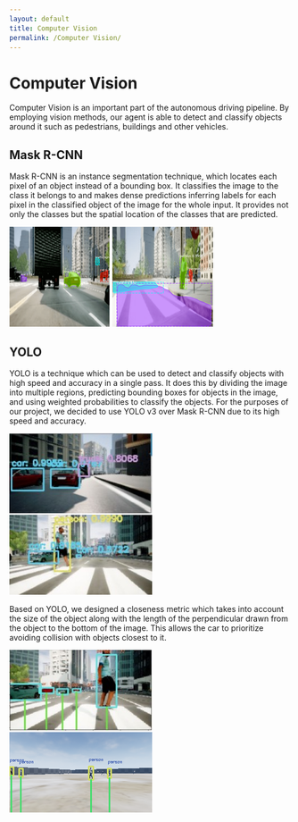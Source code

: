 ```yaml
---
layout: default
title: Computer Vision
permalink: /Computer Vision/
---
```


# Computer Vision

Computer Vision is an important part of the autonomous driving pipeline. By employing vision methods, our agent is able to detect and classify objects around it such as pedestrians, buildings and other vehicles.

## Mask R-CNN
Mask R-CNN is an instance segmentation technique, which locates each pixel of an object instead of a bounding box.  It classifies the image to the class it belongs to and makes dense predictions inferring labels for each pixel in the classified object of the image for the whole input. It provides not only the classes but the spatial location of the classes that are predicted. 


![RCNN1](images/Rcnn1.png)
![RCNN2](images/rcnn2.png)

## YOLO
YOLO is a technique which can be used to detect and classify objects with high speed and accuracy in a single pass. It does this by dividing the image into multiple regions, predicting bounding boxes for objects in the image, and using weighted probabilities to classify the objects. For the purposes of our project, we decided to use YOLO v3 over Mask R-CNN due to its high speed and accuracy.

![YOLO1](images/carsyolo.jpg)
![YOLO2](images/pedestrian2yolo.jpg)

Based on YOLO, we designed a closeness metric which takes into account the size of the object along with the length of the perpendicular drawn from the object to the bottom of the image. This allows the car to prioritize avoiding collision with objects closest to it.

![Closeness in City Environment](images/closeness_city.jpg)
![Closeness in Custom Environment](images/closeness_custom.png)
